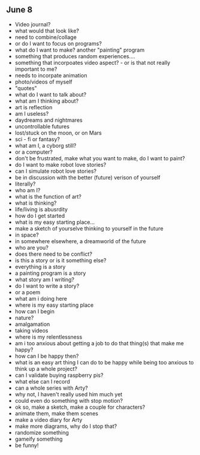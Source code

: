 ## June 8

- Video journal?
- what would that look like?
- need to combine/collage
- or do I want to focus on programs?
- what do I want to make? another "painting" program
- something that produces random experiences....
- something that incorpoates video aspect? - or is that not really important to me?
- needs to incorpate animation
- photo/videos of myself
- "quotes"
- what do I want to talk about?
- what am I thinking about?
- art is reflection
- am I useless?
- daydreams and nightmares
- uncontrollable futures
- lost/stuck on the moon, or on Mars
- sci - fi or fantasy?
- what am I, a cyborg still?
- or a computer?
- don't be frustrated, make what you want to make, do I want to paint?
- do I want to make robot love stories?
- can I simulate robot love stories?
- be in discussion with the better (future) verison of yourself
- literally?
- who am I?
- what is the function of art?
- what is thinking?
- life/living is abusrdity
- how do I get started
- what is my easy starting place...
- make a sketch of yourselve thinking to yourself in the future
- in space?
- in somewhere elsewhere, a dreamworld of the future
- who are you?
- does there need to be conflict?
- is this a story or is it something else?
- everything is a story
- a painting program is a story
- what story am I writing?
- do I want to write a story?
- or a poem
- what am i doing here
- where is my easy starting place
- how can I begin
- nature?
- amalgamation
- taking videos
- where is my relentlessness
- am i too anxious about getting a job to do that thing(s) that make me happy?
- how can I be happy then?
- what is an easy art thing I can do to be happy while being too anxious to think up a whole project?
- can I validate buying raspberry pis?
- what else can I record
- can a whole series with Arty?
- why not, I haven't really used him much yet
- could even do something with stop motion?
- ok so, make a sketch, make a couple for characters? 
- animate them, make them scenes
- make a video diary for Arty
- make more diagrams, why do I stop that?
- randomize something
- gameify something
- be funny!

